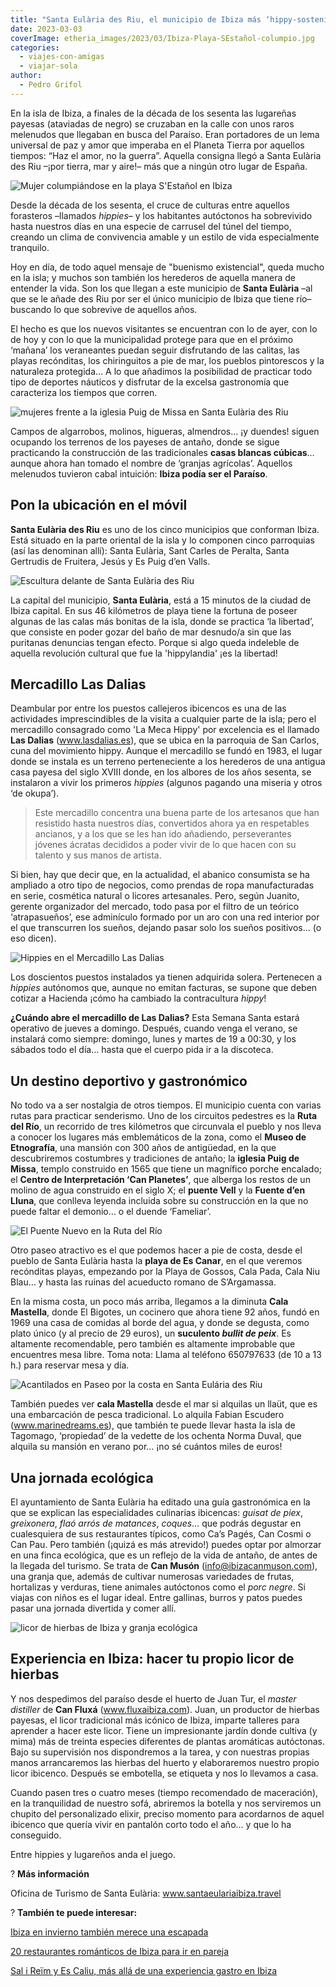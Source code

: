 ```yaml
---
title: "Santa Eulària des Riu, el municipio de Ibiza más ‘hippy-sostenible’"
date: 2023-03-03
coverImage: etheria_images/2023/03/Ibiza-Playa-SEstañol-columpio.jpg
categories: 
  - viajes-con-amigas
  - viajar-sola
author: 
  - Pedro Grifol
---
```


En la isla de Ibiza, a finales de la década de los sesenta las lugareñas payesas 
(ataviadas de negro) se cruzaban en la calle con unos raros melenudos que llegaban en 
busca del Paraíso. Eran portadores de un lema universal de paz y amor que imperaba en el 
Planeta Tierra por aquellos tiempos: “Haz el amor, no la guerra”. Aquella consigna llegó 
a Santa Eulària des Riu –¡por tierra, mar y aire!– más que a ningún otro lugar de 
España. 

![Mujer columpiándose en la playa S'Estañol en Ibiza](etheria_images/2023/03/Ibiza-Playa-SEstañol-columpio.jpg "Columpio en la playa S'Estañol. © Pedro Grifol.")

Desde la década de los sesenta, el cruce de culturas entre aquellos forasteros –llamados 
_hippies_– y los habitantes autóctonos ha sobrevivido hasta nuestros días en una especie 
de carrusel del túnel del tiempo, creando un clima de convivencia amable y un estilo de 
vida especialmente tranquilo. 

Hoy en día, de todo aquel mensaje de "buenismo existencial", queda mucho en la isla; y 
muchos son también los herederos de aquella manera de entender la vida. Son los que 
llegan a este municipio de **Santa Eulària** –al que se le añade des Riu por ser el 
único municipio de Ibiza que tiene río– buscando lo que sobrevive de aquellos años. 

El hecho es que los nuevos visitantes se encuentran con lo de ayer, con lo de hoy y con 
lo que la municipalidad protege para que en el próximo ‘mañana’ los veraneantes puedan 
seguir disfrutando de las calitas, las playas recónditas, los chiringuitos a pie de mar, 
los pueblos pintorescos y la naturaleza protegida… A lo que añadimos la posibilidad de 
practicar todo tipo de deportes náuticos y disfrutar de la excelsa gastronomía que 
caracteriza los tiempos que corren. 

![mujeres frente a la iglesia Puig de Missa en Santa Eulària des Riu](etheria_images/2023/03/Ibiza-Iglesia-Puig-de-Missa.jpg "Iglesia Puig de Missa en Santa Eulària des Riu. © PG")

Campos de algarrobos, molinos, higueras, almendros… ¡y duendes! siguen ocupando los 
terrenos de los payeses de antaño, donde se sigue practicando la construcción de las 
tradicionales **casas blancas cúbicas**… aunque ahora han tomado el nombre de ‘granjas 
agrícolas’. Aquellos melenudos tuvieron cabal intuición: **Ibiza podía ser el Paraíso**. 

## Pon la ubicación en el móvil

**Santa Eulària des Riu** es uno de los cinco municipios que conforman Ibiza. Está 
situado en la parte oriental de la isla y lo componen cinco parroquias (así las 
denominan allí): Santa Eulària, Sant Carles de Peralta, Santa Gertrudis de Fruitera, 
Jesús y Es Puig d’en Valls. 

![Escultura delante de Santa Eulària des Riu](etheria_images/2023/03/Ibiza-Santa-Eularia-des-Riu.jpg "Santa Eulària des Riu. © Pedro Grifol")

La capital del municipio, **Santa Eulària**, está a 15 minutos de la ciudad de Ibiza 
capital. En sus 46 kilómetros de playa tiene la fortuna de poseer algunas de las calas 
más bonitas de la isla, donde se practica ‘la libertad’, que consiste en poder gozar del 
baño de mar desnudo/a sin que las puritanas denuncias tengan efecto. Porque si algo 
queda indeleble de aquella revolución cultural que fue la 'hippylandia' ¡es la libertad! 

## Mercadillo Las Dalias

Deambular por entre los puestos callejeros ibicencos es una de las actividades 
imprescindibles de la visita a cualquier parte de la isla; pero el mercadillo consagrado 
como 'La Meca Hippy' por excelencia es el llamado **Las Dalias** (www.lasdalias.es), que 
se ubica en la parroquia de San Carlos, cuna del movimiento hippy. Aunque el mercadillo 
se fundó en 1983, el lugar donde se instala es un terreno perteneciente a los herederos 
de una antigua casa payesa del siglo XVIII donde, en los albores de los años sesenta, se 
instalaron a vivir los primeros _hippies_ (algunos pagando una miseria y otros ‘de 
okupa’). 

> Este mercadillo concentra una buena parte de los artesanos que han resistido hasta 
> nuestros días, convertidos ahora ya en respetables ancianos, y a los que se les han ido 
> añadiendo, perseverantes jóvenes ácratas decididos a poder vivir de lo que hacen con su 
> talento y sus manos de artista. 

Si bien, hay que decir que, en la actualidad, el abanico consumista se ha ampliado a 
otro tipo de negocios, como prendas de ropa manufacturadas en serie, cosmética natural o 
licores artesanales. Pero, según Juanito, gerente organizador del mercado, todo pasa por 
el filtro de un teórico ‘atrapasueños’, ese adminículo formado por un aro con una red 
interior por el que transcurren los sueños, dejando pasar solo los sueños positivos… (o 
eso dicen). 

![Hippies en el Mercadillo Las Dalias](etheria_images/2023/03/Mercadillo-hippy-Las-Dalias.jpg "Mercadillo Las Dalias. © Pedro Grifol.")

Los doscientos puestos instalados ya tienen adquirida solera. Pertenecen a _hippies_ 
autónomos que, aunque no emitan facturas, se supone que deben cotizar a Hacienda ¡cómo 
ha cambiado la contracultura _hippy_! 

**¿Cuándo abre el mercadillo de Las Dalias?** Esta Semana Santa estará operativo de 
jueves a domingo. Después, cuando venga el verano, se instalará como siempre: domingo, 
lunes y martes de 19 a 00:30, y los sábados todo el día… hasta que el cuerpo pida ir a 
la discoteca. 

## Un destino deportivo y gastronómico

No todo va a ser nostalgia de otros tiempos. El municipio cuenta con varias rutas para 
practicar senderismo. Uno de los circuitos pedestres es la **Ruta del Río**, un 
recorrido de tres kilómetros que circunvala el pueblo y nos lleva a conocer los lugares 
más emblemáticos de la zona, como el **Museo de Etnografía**, una mansión con 300 años 
de antigüedad, en la que descubriremos costumbres y tradiciones de antaño; la **iglesia 
Puig de Missa**, templo construido en 1565 que tiene un magnífico porche encalado; el 
**Centro de Interpretación ‘Can Planetes’**, que alberga los restos de un molino de agua 
construido en el siglo X; el **puente Vell** y la **Fuente d’en Lluna**, que conlleva 
leyenda incluida sobre su construcción en la que no puede faltar el demonio… o el duende 
‘Fameliar’. 

![El Puente Nuevo en la Ruta del Río](etheria_images/2023/03/Ibiza-Puente-Nuevo-Ruta-del-Río.jpg "El Puente Nuevo en la Ruta del Río. © PG")

Otro paseo atractivo es el que podemos hacer a pie de costa, desde el pueblo de Santa 
Eulària hasta la **playa de Es Canar**, en el que veremos recónditas playas, empezando 
por la Playa de Gossos, Cala Pada, Cala Niu Blau… y hasta las ruinas del acueducto 
romano de S’Argamassa. 

En la misma costa, un poco más arriba, llegamos a la diminuta **Cala Mastella**, donde 
El Bigotes, un cocinero que ahora tiene 92 años, fundó en 1969 una casa de comidas al 
borde del agua, y donde se degusta, como plato único (y al precio de 29 euros), un 
**suculento _bullit de peix_**. Es altamente recomendable, pero también es altamente 
improbable que encuentres mesa libre. Toma nota: Llama al teléfono 650797633 (de 10 a 13 
h.) para reservar mesa y día. 

![Acantilados en Paseo por la costa en Santa Eulária des Riu](etheria_images/2023/03/Ibiza-Costa-de-Santa-Eularia-des-Riu.jpg "Paseo por la costa en Santa Eulária des Riu. © PG.")

También puedes ver **cala Mastella** desde el mar si alquilas un llaüt, que es una 
embarcación de pesca tradicional. Lo alquila Fabian Escudero (www.marinedreams.es), que 
también te puede llevar hasta la isla de Tagomago, ‘propiedad’ de la vedette de los 
ochenta Norma Duval, que alquila su mansión en verano por… ¡no sé cuántos miles de 
euros! 

## Una jornada ecológica

El ayuntamiento de Santa Eulària ha editado una guía gastronómica en la que se explican 
las especialidades culinarias ibicencas: _guisat de piex_, _greixonera_, _flaó arrós de 
matances_, _coques_… que podrás degustar en cualesquiera de sus restaurantes típicos, 
como Ca’s Pagés, Can Cosmi o Can Pau. Pero también (¡quizá es más atrevido!) puedes 
optar por almorzar en una finca ecológica, que es un reflejo de la vida de antaño, de 
antes de la llegada del turismo. Se trata de **Can Musón** (info@ibizacanmuson.com), una 
granja que, además de cultivar numerosas variedades de frutas, hortalizas y verduras, 
tiene animales autóctonos como el _porc negre_. Si viajas con niños es el lugar ideal. 
Entre gallinas, burros y patos puedes pasar una jornada divertida y comer allí. 

![licor de hierbas de Ibiza y granja ecológica](etheria_images/2023/03/Ibiza-Can-Muson-Juan-tur.jpg "Juan Tur de Can Fluxá y paseo por Can Musón. © SG")

## Experiencia en Ibiza: hacer tu propio licor de hierbas

Y nos despedimos del paraíso desde el huerto de Juan Tur, el _master distiller_ de **Can 
Fluxá** (www.fluxaibiza.com). Juan, un productor de hierbas payesas, el licor 
tradicional más icónico de Ibiza, imparte talleres para aprender a hacer este licor. 
Tiene un impresionante jardín donde cultiva (y mima) más de treinta especies diferentes 
de plantas aromáticas autóctonas. Bajo su supervisión nos dispondremos a la tarea, y con 
nuestras propias manos arrancaremos las hierbas del huerto y elaboraremos nuestro propio 
licor ibicenco. Después se embotella, se etiqueta y nos lo llevamos a casa. 

Cuando pasen tres o cuatro meses (tiempo recomendado de maceración), en la tranquilidad 
de nuestro sofá, abriremos la botella y nos serviremos un chupito del personalizado 
elixir, preciso momento para acordarnos de aquel ibicenco que quería vivir en pantalón 
corto todo el año… y que lo ha conseguido. 

Entre hippies y lugareños anda el juego. 

? **Más información** 

Oficina de Turismo de Santa Eulària: www.santaeulariaibiza.travel 

? **También te puede interesar:** 

[Ibiza en invierno también merece una 
escapada](https://etheriamagazine.com/2021/11/05/planes-viaje-a-ibiza-en-invierno/) 

[20 restaurantes románticos de Ibiza para ir en 
pareja](https://etheriamagazine.com/2020/02/14/20-restaurantes-romanticos-de-ibiza-para-viajes-en-pareja/) 

[Sal i Reïm y Es Caliu, más allá de una experiencia gastro en 
Ibiza](https://etheriamagazine.com/2022/12/02/restaurantes-ibiza-sal-i-reim-es-caliu/)

